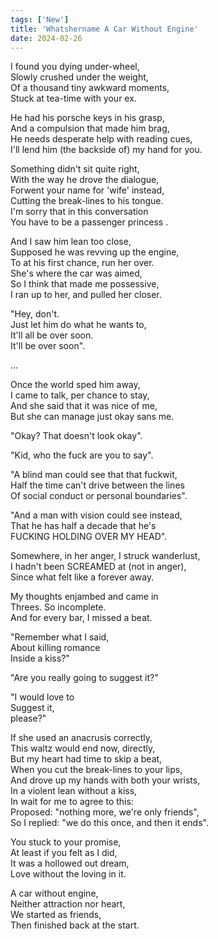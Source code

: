 ```yaml
---
tags: ['New']
title: 'Whatshername A Car Without Engine'
date: 2024-02-26
---
```


I found you dying under-wheel,  
Slowly crushed under the weight,  
Of a thousand tiny awkward moments,  
Stuck at tea-time with your ex.

He had his porsche keys in his grasp,  
And a compulsion that made him brag,  
He needs desperate help with reading cues,  
I'll lend him (the backside of) my hand for you.

Something didn't sit quite right,  
With the way he drove the dialogue,  
Forwent your name for 'wife' instead,  
Cutting the break-lines to his tongue.  
I'm sorry that in this conversation  
You have to be a passenger princess .
  
And I saw him lean too close,  
Supposed he was revving up the engine,  
To at his first chance, run her over.  
She's where the car was aimed,  
So I think that made me possessive,  
I ran up to her, and pulled her closer.

"Hey, don't.  
Just let him do what he wants to,  
It'll all be over soon.  
It'll be over soon".

...

Once the world sped him away,  
I came to talk, per chance to stay,  
And she said that it was nice of me,  
But she can manage just okay sans me.

"Okay? That doesn't look okay".

"Kid, who the fuck are you to say".

"A blind man could see that that fuckwit,  
Half the time can't drive between the lines  
Of social conduct or personal boundaries".

"And a man with vision could see instead,  
That he has half a decade that he's  
FUCKING HOLDING OVER MY HEAD".

Somewhere, in her anger, I struck wanderlust,  
I hadn't been SCREAMED at (not in anger),  
Since what felt like a forever away.

My thoughts enjambed and came in  
Threes. So incomplete.  
And for every bar, I missed a beat.

"Remember what I said,  
About killing romance  
Inside a kiss?"

"Are you really going to suggest it?"

"I would love to  
Suggest it,  
please?"

If she used an anacrusis correctly,  
This waltz would end now, directly,  
But my heart had time to skip a beat,  
When you cut the break-lines to your lips,  
And drove up my hands with both your wrists,  
In a violent lean without a kiss,  
In wait for me to agree to this:  
Proposed: "nothing more, we're only friends",  
So I replied: "we do this once, and then it ends".

You stuck to your promise,  
At least if you felt as I did,  
It was a hollowed out dream,  
Love without the loving in it.

A car without engine,  
Neither attraction nor heart,  
We started as friends,  
Then finished back at the start.

